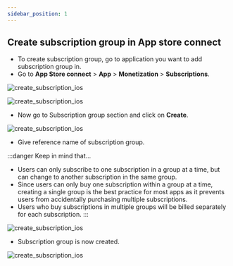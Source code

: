 ```yaml
---
sidebar_position: 1
---
```


## Create subscription group in App store connect

- To create subscription group, go to application you want to add subscription group in. 
- Go to **App Store connect** > **App** > **Monetization** > **Subscriptions**.

![create_subscription_ios](/img/create-subscription-ios/create_subscription_ios_1.png)

![create_subscription_ios](/img/create-subscription-ios/create_subscription_ios_2.png)

- Now go to Subscription group section and click on **Create**. 

![create_subscription_ios](/img/create-subscription-ios/create_subscription_ios_3.png)

- Give reference name of subscription group.

:::danger Keep in mind that...
- Users can only subscribe to one subscription in a group at a time, but can change to another subscription in the same group.
- Since users can only buy one subscription within a group at a time, creating a single group is the best practice for most apps as it prevents users from accidentally purchasing multiple subscriptions. 
- Users who buy subscriptions in multiple groups will be billed separately for each subscription.
:::

![create_subscription_ios](/img/create-subscription-ios/create_subscription_ios_4.png)

- Subscription group is now created.

![create_subscription_ios](/img/create-subscription-ios/create_subscription_ios_5.png)



